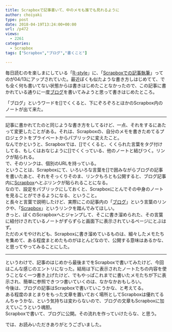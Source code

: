 ```yaml
---
title: Scrapboxで記事書いて、中のメモも誰でも見れるように
author: choiyaki
type: post
date: 2018-04-19T13:24:00+00:00
url: /p472
views:
  - 2261
categories:
  - Scrapbox
tags: ["Scrapbox","ブログ","書くこと"]

---
```

毎日読むのを楽しまにしている「[R-style][1]」に、「[Scrapboxでの記事執筆][2]」ってのが04/13にアップされていた。最近ぼくも似たような書き方しはじめてて、でも全く何も書いてない状態からは書きはじめたことなかったので、この記事に書かれている通りに一度[ブログ][3]を書いてみようと思って書きはじめたところ。

「ブログ」というワードを[]でくくると、下にぞろぞろとほかのScrapbox内のノートが出て来た。

* * *

記事に書かれてたのと同じような書き方をしてるけど、一点、それをするにあたって変更したことがある。それは、Scrapboxの、自分のメモを書きためてるプロジェクトをプライベートからパブリックに変えたこと。  
なんでかというと、Scrapboxでは、[]でくくると、くくられた言葉をタグ付けしてる、もしくはおなじように[]でくくっている、他のノートと結びつく。リンクが貼られる。  
で、そのリンクは、個別のURLを持っている。  
ということは、Scrapboxにて、いろいろな言葉を[]で囲みながらブログの記事を書いたあと、それをそっくりそのま、リンクもろとも公開すると、ブログ記事内に[Scrapbox][4]へとぶリンクが貼られることになる。  
なので、設定をパブリックにしておくと、Scrapboxにとんでその中身のノートを見ることができるようになる、ということ。  
と長々と言葉で説明したけど、実際にこの記事内の「[ブログ][3]」という言葉のリンクや、「[Scrapbox][4]」というリンクを踏んでみてほしい。  
きっと、ぼくのScrapboxへとジャンプして、そこに書き溜められた、その言葉に紐付けされているノートがずらずらと画面下に表示されているページにとぶはず。  
ただのメモやけれども、Scrapboxに書き溜めているものは、細々したメモたちを集めて、ある程度まとめたものがほとんどなので、公開する意味はあるかな、と思ってやってみることにした。

* * *

というわけで、記事のはじめから最後までをScrapboxで書いてみたけど、今回はこんな感じのエントリになった。結局は下に表示されたノートたちの内容を使うことなく一つ書き上げたけど、でもやっぱこれまでに書いたメモたちが下に表示され、簡単に参照できつつ書いていくのは、なかなかおもしろい。  
今後は、ブログの記事はScrapboxで書いていこうかな、と考えてる。  
ある程度のまとまりをもった文章を置いておく場所としてScrapboxは優れてるんちゃうかな、という気持ちは変わらないので、ブログの文章もScrapboxに加えていこうという魂胆。  
Scrapboxで書いて、ブログに公開。その流れを作っていけたらな、と思う。

では、お読みいただきありがとうございました。

 [1]: https://rashita.net/blog/
 [2]: https://rashita.net/blog/?p=24459
 [3]: https://scrapbox.io/choiyaki-hondana/%E3%83%96%E3%83%AD%E3%82%B0
 [4]: https://scrapbox.io/choiyaki-hondana/Scrapbox